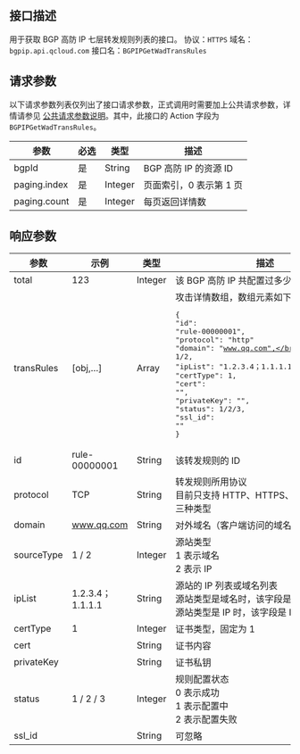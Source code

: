 ## 接口描述
用于获取 BGP 高防 IP 七层转发规则列表的接口。
协议：`HTTPS`
域名：`bgpip.api.qcloud.com`
接口名：`BGPIPGetWadTransRules`

## 请求参数
以下请求参数列表仅列出了接口请求参数，正式调用时需要加上公共请求参数，详情请参见 [公共请求参数说明](http://tce.fsphere.cn/document/api/213/6976)。其中，此接口的 Action 字段为 `BGPIPGetWadTransRules`。

| 参数 | 必选 | 类型 | 描述 |
|---------|---------|---------|---------|
| bgpId | 是 | String | BGP 高防 IP 的资源 ID |
| paging.index | 是 | Integer | 页面索引，0 表示第 1 页 |
| paging.count | 是 | Integer | 每页返回详情数 |

## 响应参数
| 参数 | 示例 | 类型 |	描述 |
|---------|---------|---------|---------|
| total | 123 | Integer | 该 BGP 高防 IP 共配置过多少条转发规则 |
| transRules | [obj,…] | Array | 攻击详情数组，数组元素如下：<pre>{</br>"id": "rule-00000001",</br>"protocol": "http" </br>"domain": "www.qq.com",</br>"sourceType": 1/2,</br>"ipList": "1.2.3.4；1.1.1.1",</br>"certType": 1,</br>"cert": "",</br>"privateKey": "",</br>"status": 1/2/3,</br>"ssl_id": ""</br>}</pre> |
| id | rule-00000001 | String | 该转发规则的 ID |
| protocol | TCP | String | 转发规则所用协议</br>目前只支持 HTTP、HTTPS、HTTP/HTTPS 三种类型 |
| domain | www.qq.com | String | 对外域名（客户端访问的域名） |
| sourceType | 1 / 2 | Integer | 源站类型</br>1 表示域名</br>2 表示 IP |
| ipList | 1.2.3.4；1.1.1.1 | String | 源站的 IP 列表或域名列表</br>源站类型是域名时，该字段是域名</br>源站类型是 IP 时，该字段是 IP |
| certType | 1 | Integer | 证书类型，固定为 1  |
| cert |  | String | 证书内容 |
| privateKey |  | String | 证书私钥 |
| status | 1 / 2 / 3 | Integer | 规则配置状态</br>0 表示成功</br>1 表示配置中</br>2 表示配置失败 |
| ssl_id |  | String | 可忽略 |